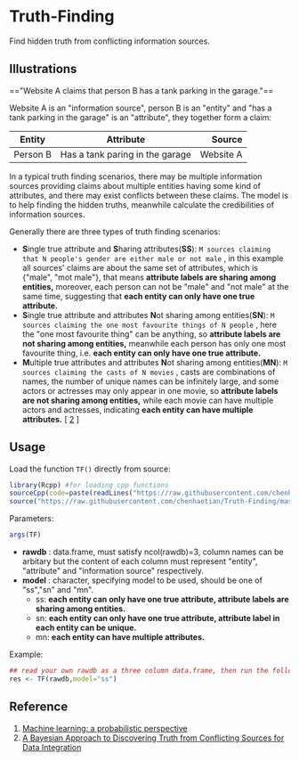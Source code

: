 # Truth-Finding
Find hidden truth from conflicting information sources.

## Illustrations

=="Website A claims that person B has a tank parking in the garage."==

Website A is an "information source", person B is an "entity" and "has a tank parking in the garage" is an "attribute", they together form a claim:

| Entity        | Attribute     | Source  |
| ------------- |:-------------:| -----:|
| Person B      | Has a tank paring in the garage | Website A |

In a typical truth finding scenarios, there may be multiple information sources providing claims about multiple entities having some kind of attributes, and there may exist conflicts between these claims. The model is to help finding the hidden truths, meanwhile calculate the credibilities of information sources.

Generally there are three types of truth finding scenarios:
+ **S**ingle true attribute and **S**haring attributes(**SS**): `M sources claiming that N people's gender are either male or not male` , in this example all sources' claims are about the same set of attributes, which is {"male", "mot male"}, that means **attribute labels are sharing among entities,** moreover, each person can not be "male" and "not male" at the same time, suggesting that **each entity can only have one true attribute.** 
+ **S**ingle true attribute and attributes **N**ot sharing among entities(**SN**): `M sources claiming the one most favourite things of N people` , here the "one most favourite thing" can be anything, so **attribute labels are not sharing among entities,** meanwhile each person has only one most favourite thing, i.e. **each entity can only have one true attribute.**
+ **M**ultiple true attributes and attributes **N**ot sharing among entities(**MN**): `M sources claiming the casts of N movies` , casts are combinations of names, the number of unique names can be infinitely large, and some actors or actresses may only appear in one movie, so **attribute labels are not sharing among entities,** while each movie can have multiple actors and actresses, indicating **each entity can have multiple attributes.**  [ [2](https://arxiv.org/pdf/1203.0058.pdf) ]


## Usage 
Load the function `TF()` directly from source: 
```R
library(Rcpp) #for loading cpp functions
sourceCpp(code=paste(readLines("https://raw.githubusercontent.com/chenhaotian/Truth-Finding/master/src/TFR.cpp"),collapse = "\n"))
source("https://raw.githubusercontent.com/chenhaotian/Truth-Finding/master/R/TFR.r") 
``` 

Parameters: 
```R 
args(TF) 
``` 
+ **rawdb** : data.frame, must satisfy ncol(rawdb)=3, column names can be arbitary but the content of each column must represent "entity", "attribute" and "information source" respectively.
+ **model** : character, specifying model to be used, should be one of "ss","sn" and "mn".
	+ ss: **each entity can only have one true attribute, attribute labels are sharing among entities.**
	+ sn: **each entity can only have one true attribute, attribute label in each entity can be unique.**
	+ mn: **each entity can have multiple attributes.**

Example:
```R
## read your own rawdb as a three column data.frame, then run the following code to find latent truths with model="ss":
res <- TF(rawdb,model="ss")
```

## Reference
1. [Machine learning: a probabilistic perspective](http://cds.cern.ch/record/1981503)
2. [A Bayesian Approach to Discovering Truth from Conflicting Sources for Data Integration](https://arxiv.org/pdf/1203.0058.pdf)
